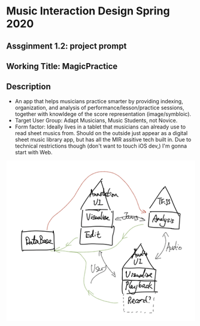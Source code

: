 # Music Interaction Design Spring 2020
## Assginment 1.2: project prompt

## Working Title: MagicPractice

## Description
- An app that helps musicians practice smarter by providing indexing, organization, and analysis of performance/lesson/practice sessions, together with knowldege of the score representation (image/symbloic).
- Target User Group: Adapt Musicians, Music Students, not Novice.
- Form factor: Ideally lives in a tablet that musicians can already use to read sheet musics from. Should on the outside just appear as a digital sheet music library app, but has all the MIR assitive tech built in. Due to technical restrictions though (don't want to touch iOS dev,) I'm gonna start with Web.

![system diagram](./resources/mir_platform.png)